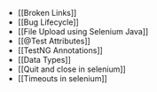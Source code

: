 - [[Broken Links]]
- [[Bug Lifecycle]]
- [[File Upload using Selenium Java]]
- [[@Test Attributes]]
- [[TestNG Annotations]]
- [[Data Types]]
- [[Quit and close in selenium]]
- [[Timeouts in selenium]]


